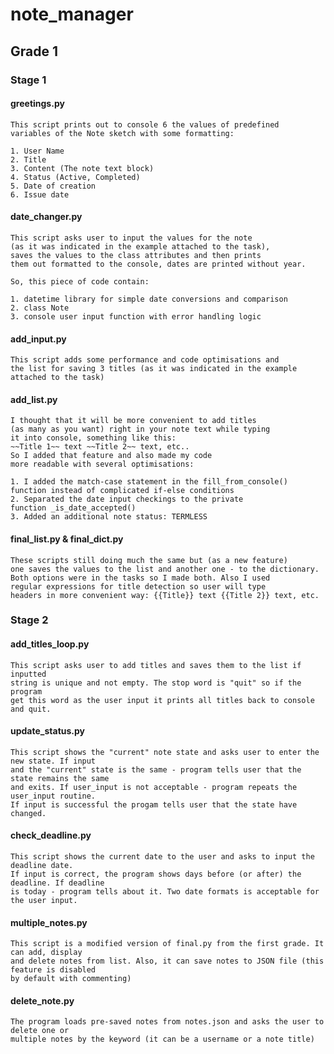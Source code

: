 # note_manager
## Grade 1
### Stage 1
#### greetings.py
    This script prints out to console 6 the values of predefined 
    variables of the Note sketch with some formatting:

    1. User Name
    2. Title
    3. Content (The note text block)
    4. Status (Active, Completed)
    5. Date of creation
    6. Issue date
#### date_changer.py
    This script asks user to input the values for the note 
    (as it was indicated in the example attached to the task),
    saves the values to the class attributes and then prints 
    them out formatted to the console, dates are printed without year.

    So, this piece of code contain:

    1. datetime library for simple date conversions and comparison
    2. class Note
    3. console user input function with error handling logic
#### add_input.py
    This script adds some performance and code optimisations and 
    the list for saving 3 titles (as it was indicated in the example 
    attached to the task)
#### add_list.py
    I thought that it will be more convenient to add titles 
    (as many as you want) right in your note text while typing
    it into console, something like this:
    ~~Title 1~~ text ~~Title 2~~ text, etc..
    So I added that feature and also made my code 
    more readable with several optimisations: 

    1. I added the match-case statement in the fill_from_console() 
    function instead of complicated if-else conditions
    2. Separated the date input checkings to the private 
    function _is_date_accepted()
    3. Added an additional note status: TERMLESS
#### final_list.py & final_dict.py
    These scripts still doing much the same but (as a new feature) 
    one saves the values to the list and another one - to the dictionary.
    Both options were in the tasks so I made both. Also I used
    regular expressions for title detection so user will type
    headers in more convenient way: {{Title}} text {{Title 2}} text, etc.
### Stage 2
#### add_titles_loop.py
    This script asks user to add titles and saves them to the list if inputted
    string is unique and not empty. The stop word is "quit" so if the program
    get this word as the user input it prints all titles back to console and quit.
#### update_status.py
    This script shows the "current" note state and asks user to enter the new state. If input
    and the "current" state is the same - program tells user that the state remains the same
    and exits. If user_input is not acceptable - program repeats the user_input routine.
    If input is successful the progam tells user that the state have changed.
#### check_deadline.py
    This script shows the current date to the user and asks to input the deadline date.
    If input is correct, the program shows days before (or after) the deadline. If deadline
    is today - program tells about it. Two date formats is acceptable for the user input. 
#### multiple_notes.py
    This script is a modified version of final.py from the first grade. It can add, display
    and delete notes from list. Also, it can save notes to JSON file (this feature is disabled
    by default with commenting)
#### delete_note.py
    The program loads pre-saved notes from notes.json and asks the user to delete one or
    multiple notes by the keyword (it can be a username or a note title)
